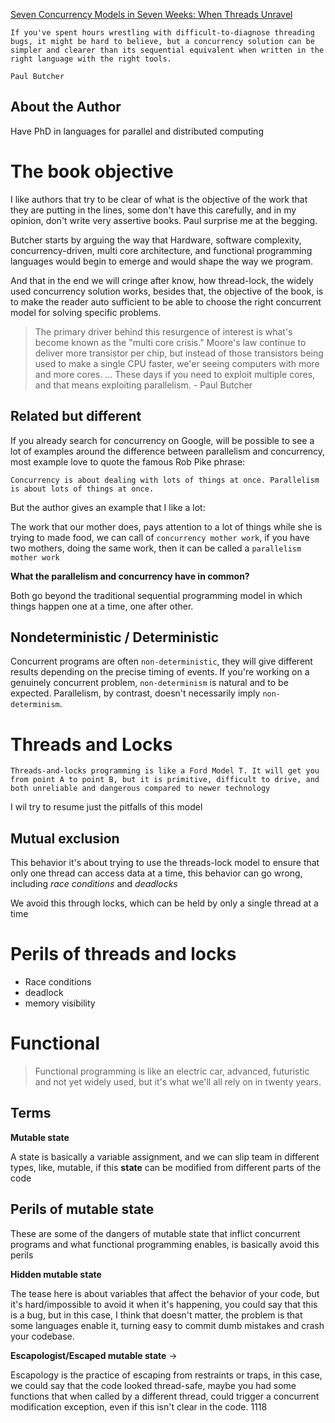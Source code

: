 [Seven Concurrency Models in Seven Weeks: When Threads Unravel](https://www.amazon.com/Seven-Concurrency-Models-Weeks-Programmers/dp/1937785653)

```
If you've spent hours wrestling with difficult-to-diagnose threading bugs, it might be hard to believe, but a concurrency solution can be simpler and clearer than its sequential equivalent when written in the right language with the right tools.

Paul Butcher
```

## About the Author

Have PhD in languages for parallel and distributed computing

# The book objective

I like authors that try to be clear of what is the objective of the work that they are putting in the lines, some don't have this carefully, and in my opinion, don't write very assertive books. Paul surprise me at the begging.

Butcher starts by arguing the way that Hardware, software complexity, concurrency-driven, multi core architecture, and functional programming languages would begin to emerge and would shape the way we program.

And that in the end we will cringe after know, how thread-lock, the widely used concurrency solution works, besides that, the objective of the book, is to make the reader auto sufficient to be able to choose the right concurrent model for solving specific problems.

> The primary driver behind this resurgence of interest is what's become known as the "multi core crisis." Moore's law continue to deliver more transistor per chip, but instead of those transistors being used to make a single CPU faster, we'er seeing computers with more and more cores.
> ...
> These days if you need to exploit multiple cores, and that means exploiting parallelism. - Paul Butcher

## Related but different

If you already search for concurrency on Google, will be possible to see a lot of examples around the difference between parallelism and concurrency, most example love to quote the famous Rob Pike phrase:

```
Concurrency is about dealing with lots of things at once. Parallelism is about lots of things at once.
```

But the author gives an example that I like a lot:

The work that our mother does, pays attention to a lot of things while she is trying to made food, we can call of `concurrency mother work`, if you have two mothers, doing the same work, then it can be called a `parallelism mother work`

**What the parallelism and concurrency have in common?**

Both go beyond the traditional sequential programming model in which things happen one at a time, one after other.

## Nondeterministic / Deterministic

Concurrent programs are often `non-deterministic`, they will give different results depending on the precise timing of events. If you're working on a genuinely concurrent problem, `non-determinism` is natural and to be expected. Parallelism, by contrast, doesn't necessarily imply `non-determinism`.

# Threads and Locks

```
Threads-and-locks programming is like a Ford Model T. It will get you from point A to point B, but it is primitive, difficult to drive, and both unreliable and dangerous compared to newer technology
```

I wil try to resume just the pitfalls of this model

## Mutual exclusion

This behavior it's about trying to use the threads-lock model to ensure that only one thread can access data at a time, this behavior can go wrong, including *race conditions* and *deadlocks*

We avoid this through locks, which can be held by only a single thread at a time

# Perils of threads and locks

- Race conditions 
- deadlock
- memory visibility

# Functional 

> Functional programming is like an electric car, advanced, futuristic and not yet widely used, but it's what we'll all rely on in twenty years.

## Terms 

**Mutable state**

A state is basically a variable assignment, and we can slip team in different types, like, mutable, if this **state** can be modified from different parts of the code 

## Perils of mutable state

These are some of the dangers of mutable state that inflict concurrent programs and what functional programming enables, is basically avoid this perils

**Hidden mutable state**

The tease here is about variables that affect the behavior of your code, but it's hard/impossible to avoid it when it's happening, you could say that this is a bug, but in this case, I think that doesn't matter, the problem is that some languages enable it, turning easy to commit dumb mistakes and crash your codebase.


**Escapologist/Escaped mutable state** ->

Escapology is the practice of escaping from restraints or traps, in this case, we could say that the code looked thread-safe, maybe you had some functions that when called by a different thread, could trigger a concurrent modification exception, even if this isn't clear in the code.
1118

